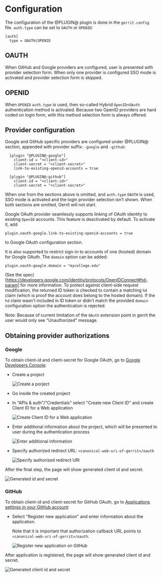 Configuration
=============

The configuration of the @PLUGIN@ plugin is done in the `gerrit.config`
file. `auth.type` can be set to `OAUTH` or `OPENID`:

```
[auth]
  type = OAUTH|OPENID
```

## OAUTH

When GitHub and Google providers are configured, user is presented with
provider selection form. When only one provider is configured SSO mode
is activated and provider selection form is skipped.

## OPENID

When `OPENID` `auth.type` is used, then so-called Hybrid `OpenID+OAuth`
authentication method is activated. Because two OpenID providers are hard
coded on login form, with this method selection form is always offered.

## Provider configuration

Google and GitHub specific providers are configured under @PLUGIN@ section,
appended with provider suffix: `-google` and `-github`:

```
  [plugin "@PLUGIN@-google"]
    client-id = "<client-id>"
    client-secret = "<client-secret>"
    link-to-existing-openid-accounts = true

  [plugin "@PLUGIN@-github"]
    client-id = "<client-id>"
    client-secret = "<client-secret>"
```

When one from the sections above is omitted, and `auth.type` `OAUTH` is used,
SSO mode is activated and the login provider selection isn’t shown. When both
sections are omitted, Gerrit will not start.

Google OAuth provider seamlessly supports linking of OAuth identity to existing
`OpenID` accounts. This feature is deactivated by default. To activate it, add

```
plugin.oauth-google.link-to-existing-openid-accounts = true
```

to Google OAuth configuration section.

It is also supported to restrict sign-in to accounts of one (hosted) domain for
Google OAuth. The `domain` option can be added:

```
plugin.oauth-google.domain = "mycollege.edu"
```

(See the spec)[https://developers.google.com/identity/protocols/OpenIDConnect#hd-param]
for more information. To protect against client-side request modification, the returned
ID token is checked to contain a matching `hd` claim (which is proof the account does
belong to the hosted domain). If the `hd` claim wasn't included in ID token or didn't
match the provided `domain` configuration option the authentication is rejected.

Note: Because of current limitation of the `OAuth` extension point in gerrit the user
would only see "Unauthorized" message.

## Obtaining provider authorizations

### Google

To obtain client-id and client-secret for Google OAuth, go to
[Google Developers Console](https://console.developers.google.com):

- Create a project

  ![Create a porject](images/google-1.png)

- Go inside the created project

- In "APIs & auth"/"Credentials" select "Create new Client ID" and
create Client ID for a Web application

  ![Create Client ID for a Web application](images/google-2.png)

- Enter additional information about the project, which will be
  presented to user during the authentication process

  ![Enter additional information](images/google-3.png)

- Specify authorized redirect URL: `<canonical-web-uri-of-gerrit>/oauth`

  ![Specify authorized redirect URI](images/google-4.png)

After the final step, the page will show generated client id and
secret.

![Generated id and secret](images/google-5.png)

### GitHub

To obtain client-id and client-secret for GitHub OAuth, go to
[Applications settings in your GitHub account](https://github.com/settings/applications):

- Select "Register new application" and enter information about the
  application.

  Note that it is important that authorization callback URL points to
  `<canonical-web-uri-of-gerrit>/oauth`.

  ![Register new application on GitHub](images/github-1.png)

After application is registered, the page will show generated client id and
secret.

![Generated client id and secret](images/github-2.png)

